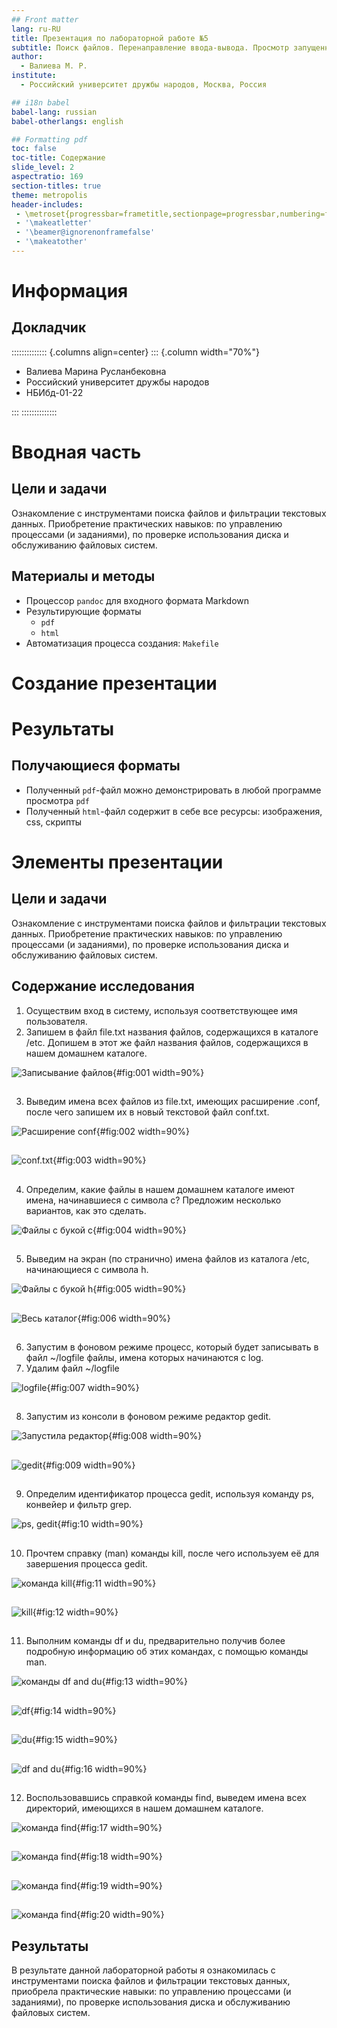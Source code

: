 ```yaml
---
## Front matter
lang: ru-RU
title: Презентация по лабораторной работе №5
subtitle: Поиск файлов. Перенаправление ввода-вывода. Просмотр запущенных процессов
author:
  - Валиева М. Р.
institute:
  - Российский университет дружбы народов, Москва, Россия

## i18n babel
babel-lang: russian
babel-otherlangs: english

## Formatting pdf
toc: false
toc-title: Содержание
slide_level: 2
aspectratio: 169
section-titles: true
theme: metropolis
header-includes:
 - \metroset{progressbar=frametitle,sectionpage=progressbar,numbering=fraction}
 - '\makeatletter'
 - '\beamer@ignorenonframefalse'
 - '\makeatother'
---
```


# Информация

## Докладчик

:::::::::::::: {.columns align=center}
::: {.column width="70%"}

  * Валиева Марина Русланбековна
  * Российский университет дружбы народов
  * НБИбд-01-22



:::
::::::::::::::

# Вводная часть


## Цели и задачи

Ознакомление с инструментами поиска файлов и фильтрации текстовых данных. Приобретение практических навыков: по управлению процессами (и заданиями), по проверке использования диска и обслуживанию файловых систем.

## Материалы и методы

- Процессор `pandoc` для входного формата Markdown
- Результирующие форматы
	- `pdf`
	- `html`
- Автоматизация процесса создания: `Makefile`

# Создание презентации


# Результаты

## Получающиеся форматы

- Полученный `pdf`-файл можно демонстрировать в любой программе просмотра `pdf`
- Полученный `html`-файл содержит в себе все ресурсы: изображения, css, скрипты

# Элементы презентации



## Цели и задачи

Ознакомление с инструментами поиска файлов и фильтрации текстовых данных. 
Приобретение практических навыков: по управлению процессами (и заданиями), по проверке использования диска и обслуживанию файловых систем.


## Содержание исследования

1. Осуществим вход в систему, используя соответствующее имя пользователя.
2. Запишем в файл file.txt названия файлов, содержащихся в каталоге /etc. Допишем в этот же файл названия файлов, содержащихся в нашем домашнем каталоге.

![Записывание файлов](image/1.png){#fig:001 width=90%}

##

3. Выведим имена всех файлов из file.txt, имеющих расширение .conf, после чего запишем их в новый текстовой файл conf.txt.

![Расширение conf](image/2.png){#fig:002 width=90%}

##

![conf.txt](image/3.png){#fig:003 width=90%}

##

4. Определим, какие файлы в нашем домашнем каталоге имеют имена, начинавшиеся с символа c? Предложим несколько вариантов, как это сделать.

![Файлы с букой с](image/4.png){#fig:004 width=90%}

##

5. Выведим на экран (по странично) имена файлов из каталога /etc, начинающиеся с символа h.

![Файлы с букой h](image/5.png){#fig:005 width=90%}

##

![Весь каталог](image/6.png){#fig:006 width=90%}

##

6. Запустим в фоновом режиме процесс, который будет записывать в файл ~/logfile файлы, имена которых начинаются с log.
7. Удалим файл ~/logfile

![logfile](image/7.png){#fig:007 width=90%}

##

8. Запустим из консоли в фоновом режиме редактор gedit.

![Запустила редактор](image/8.png){#fig:008 width=90%}

##

![gedit](image/9.png){#fig:009 width=90%}

##

9. Определим идентификатор процесса gedit, используя команду ps, конвейер и фильтр grep. 

![ps, gedit](image/10.png){#fig:10 width=90%}

##

10. Прочтем справку (man) команды kill, после чего используем её для завершения процесса gedit.

![команда kill](image/11.png){#fig:11 width=90%}

##

![kill](image/12.png){#fig:12 width=90%}

##

11. Выполним команды df и du, предварительно получив более подробную информацию об этих командах, с помощью команды man.

![команды df and du](image/13.png){#fig:13 width=90%}

##

![df](image/14.png){#fig:14 width=90%}

##

![du](image/15.png){#fig:15 width=90%}

##

![df and du](image/16.png){#fig:16 width=90%}

##

12. Воспользовавшись справкой команды find, выведем имена всех директорий, имеющихся в нашем домашнем каталоге.

![команда find](image/17.png){#fig:17 width=90%}

##

![команда find](image/18.png){#fig:18 width=90%}

##

![команда find](image/19.png){#fig:19 width=90%}

##

![команда find](image/20.png){#fig:20 width=90%}


## Результаты

В результате данной лабораторной работы я ознакомилась с инструментами поиска файлов и фильтрации текстовых данных, приобрела практические навыки: по управлению процессами (и заданиями), по проверке использования диска и обслуживанию файловых систем.

